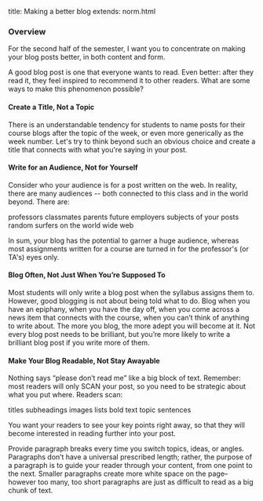 title: Making a better blog
extends: norm.html  

### Overview

For the second half of the semester, I want you to concentrate on making your blog posts better, in both content and form.  

A good blog post is one that everyone wants to read. Even better: after they read it, they feel inspired to recommend it to other readers. What are some ways to make this phenomenon possible?

#### Create a Title, Not a Topic

There is an understandable tendency for students to name posts for their course blogs after the topic of the week, or even more generically as the week number. Let's try to think beyond such an obvious choice and create a title that connects with what you're saying in your post.  


#### Write for an Audience, Not for Yourself

Consider who your audience is for a post written on the web. In reality, there are many audiences -- both connected to this class and in the world beyond. There are: 

professors
classmates
parents
future employers
subjects of your posts
random surfers on the world wide web

In sum, your blog has the potential to garner a huge audience, whereas most assignments written for a course are turned in for the professor's (or TA's) eyes only. 

#### Blog Often, Not Just When You’re Supposed To

Most students will only write a blog post when the syllabus assigns them to. However, good blogging is not about being told what to do. Blog when you have an epiphany, when you have the day off, when you come across a news item that connects with the course, when you can’t think of anything to write about. The more you blog, the more adept you will become at it. Not every blog post needs to be brilliant, but you’re more likely to write a brilliant blog post if you write more of them.

#### Make Your Blog Readable, Not Stay Awayable

Nothing says “please don’t read me” like a big block of text. Remember: most readers will only SCAN your post, so you need to be strategic about what you put where. Readers scan:

titles
subheadings
images
lists
bold text
topic sentences

You want your readers to see your key points right away, so that they will become interested in reading further into your post.

Provide paragraph breaks every time you switch topics, ideas, or angles. Paragraphs don’t have a universal prescribed length; rather, the purpose of a paragraph is to guide your reader through your content, from one point to the next. Smaller paragraphs create more white space on the page–however too many, too short paragraphs are just as difficult to read as a big chunk of text.
